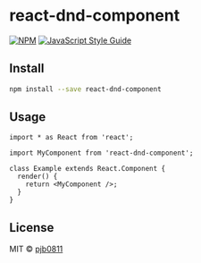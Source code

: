 # react-dnd-component

>

[![NPM](https://img.shields.io/npm/v/react-dnd-component.svg)](https://www.npmjs.com/package/react-dnd-component) [![JavaScript Style Guide](https://img.shields.io/badge/code_style-standard-brightgreen.svg)](https://standardjs.com)

## Install

```bash
npm install --save react-dnd-component
```

## Usage

```tsx
import * as React from 'react';

import MyComponent from 'react-dnd-component';

class Example extends React.Component {
  render() {
    return <MyComponent />;
  }
}
```

## License

MIT © [pjb0811](https://github.com/pjb0811)
